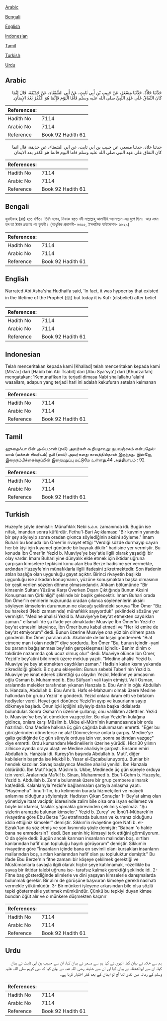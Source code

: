 [Arabic](#arabic)

[Bengali](#bengali)

[English](#english)

[Indonesian](#indonesian)

[Tamil](#tamil)

[Turkish](#turkish)

[Urdu](#urdu)

## Arabic


<div dir="rtl" lang="ar" style={{fontSize:'larger',backgroundColor:'#f8f9fa',padding:20}}>
حَدَّثَنَا خَلاَّدٌ، حَدَّثَنَا مِسْعَرٌ، عَنْ حَبِيبِ بْنِ أَبِي ثَابِتٍ، عَنْ أَبِي الشَّعْثَاءِ، عَنْ حُذَيْفَةَ، قَالَ إِنَّمَا كَانَ النِّفَاقُ عَلَى عَهْدِ النَّبِيِّ صلى الله عليه وسلم فَأَمَّا الْيَوْمَ فَإِنَّمَا هُوَ الْكُفْرُ بَعْدَ الإِيمَانِ‏.‏
</div>
<div style={{backgroundColor:'#f8f9fa',padding:20, marginBottom: 10}}><table> <thead> <tr> <th>References:</th> <th></th> </tr> </thead> <tbody><tr><td>Hadith No</td><td>7114</td></tr><tr><td>Arabic No</td><td>7114</td></tr><tr><td>Reference</td><td>Book 92 Hadith 61</td></tr></tbody></table></div>


<div dir="rtl" lang="ar" style={{fontSize:'larger',backgroundColor:'#f8f9fa',padding:20}}>
حدثنا خلاد، حدثنا مسعر، عن حبيب بن ابي ثابت، عن ابي الشعثاء، عن حذيفة، قال انما كان النفاق على عهد النبي صلى الله عليه وسلم فاما اليوم فانما هو الكفر بعد الايمان
</div>
<div style={{backgroundColor:'#f8f9fa',padding:20, marginBottom: 10}}><table> <thead> <tr> <th>References:</th> <th></th> </tr> </thead> <tbody><tr><td>Hadith No</td><td>7114</td></tr><tr><td>Arabic No</td><td>7114</td></tr><tr><td>Reference</td><td>Book 92 Hadith 61</td></tr></tbody></table></div>

## Bengali


<div dir="ltr" lang="bn" style={{fontSize:'larger',backgroundColor:'#f8f9fa',padding:20}}>
হুযাইফাহ (রাঃ) হতে বর্ণিত। তিনি বলেন, নিফাক বস্তুত নবী সাল্লাল্লাহু আলাইহি ওয়াসাল্লাম-এর যুগে ছিল। আর এখন হল তা ঈমান গ্রহণের পর কুফরী। (আধুনিক প্রকাশনী- ৬৬১৫, ইসলামিক ফাউন্ডেশন- ৬৬২৯)
</div>
<div style={{backgroundColor:'#f8f9fa',padding:20, marginBottom: 10}}><table> <thead> <tr> <th>References:</th> <th></th> </tr> </thead> <tbody><tr><td>Hadith No</td><td>7114</td></tr><tr><td>Arabic No</td><td>7114</td></tr><tr><td>Reference</td><td>Book 92 Hadith 61</td></tr></tbody></table></div>

## English


<div dir="ltr" lang="en" style={{fontSize:'larger',backgroundColor:'#f8f9fa',padding:20}}>
Narrated Abi Asha'sha:Hudhaifa said, 'In fact, it was hypocrisy that existed in the lifetime of the Prophet (ﷺ) but today it is Kufr (disbelief) after belief
</div>
<div style={{backgroundColor:'#f8f9fa',padding:20, marginBottom: 10}}><table> <thead> <tr> <th>References:</th> <th></th> </tr> </thead> <tbody><tr><td>Hadith No</td><td>7114</td></tr><tr><td>Arabic No</td><td>7114</td></tr><tr><td>Reference</td><td>Book 92 Hadith 61</td></tr></tbody></table></div>

## Indonesian


<div dir="ltr" lang="id" style={{fontSize:'larger',backgroundColor:'#f8f9fa',padding:20}}>
Telah menceritakan kepada kami [Khallad] telah menceritakan kepada kami [Mis'ar] dari [Habib bin Abi Tsabit] dari [Abu Sya'sya'] dari [Khudzaifah] mengatakan; 'Kemunafikan itu terjadi dimasa Nabi shallallahu 'alaihi wasallam, adapun yang terjadi hari ini adalah kekufuran setelah keimanan
</div>
<div style={{backgroundColor:'#f8f9fa',padding:20, marginBottom: 10}}><table> <thead> <tr> <th>References:</th> <th></th> </tr> </thead> <tbody><tr><td>Hadith No</td><td>7114</td></tr><tr><td>Arabic No</td><td>7114</td></tr><tr><td>Reference</td><td>Book 92 Hadith 61</td></tr></tbody></table></div>

## Tamil


<div dir="ltr" lang="ta" style={{fontSize:'larger',backgroundColor:'#f8f9fa',padding:20}}>
ஹுதைஃபா பின் அல்யமான் (ரலி) அவர்கள் கூறியதாவது: நயவஞ்சகம் என்பதெல்லாம் (மக்கள் சிலரிடம்) நபி (ஸல்) அவர்களது காலத்தில்தான் இருந்தது. இன்றோ, இறைநம்பிக்கைக்குப்பின் இறைமறுப்பு மட்டுமே உள்ளது.44 அத்தியாயம் : 92
</div>
<div style={{backgroundColor:'#f8f9fa',padding:20, marginBottom: 10}}><table> <thead> <tr> <th>References:</th> <th></th> </tr> </thead> <tbody><tr><td>Hadith No</td><td>7114</td></tr><tr><td>Arabic No</td><td>7114</td></tr><tr><td>Reference</td><td>Book 92 Hadith 61</td></tr></tbody></table></div>

## Turkish


<div dir="ltr" lang="tr" style={{fontSize:'larger',backgroundColor:'#f8f9fa',padding:20}}>
Huzeyfe şöyle demiştir: Münafıklık Nebi s.a.v. zamanında idi. Bugün ise nifak, imandan sonra küfürdür. Fethu'l-Bari Açıklaması: "Bir kavmin yanında bir şey söyleyip sonra oradan çıkınca söylediğinin aksini söyleme." İmam Buhari bu konuda İbn Ömer'in rivayet ettiği "Verdiği sözde durmayıp cayan her bir kişi için kıyamet gününde bir bayrak dikilir" hadisine yer vermiştir. Bu konuda İbn Ömer'in Yezid b. Muaviye'ye bey'atle ilgili olarak yaşadığı bir olay vardır. İmam Buhari yine dünyalık elde etmek için iktidar uğruna çarpışan kimselere tepkisini konu alan Ebu Berze hadisine yer vermekte, ardından Huzeyfe'nin münafıklarla ilgili ifadesini zikretmektedir. Son ifadenin atılan başlığa olan uygunluğu gayet açıktır. Birinci rivayetin başlıkla uygunluğu ise arkadan konuşmanın, yüzüne konuşmaktan başka olmasının bir çeşit verilen sözden dönme olmasındandır. Ahkam bölümünde "Bir kimsenin Sultanı Yüzüne Karşı Överken Dışarı Çıktığında Bunun Aksini Konuşmasının Çirkinliği" şeklinde bir başlık gelecektir. İmam Buhari orada İbn Ömer'in emirlerin huzurunda oradan çıkınca söylenenlerin aksini söyleyen kimselerin durumunun ne olacağı şeklindeki soruya "İbn Ömer "Biz bu hareketi (Nebi zamanında) münafıklık sayıyorduk" şeklindeki sözüne yer vermiştir. "Medine ahalisi Yezid b. Muaviye'ye bey'at etmekten caydıkları zaman." elİsmallı'de şu ifade yer almaktadır: Muaviye İbn Ömer'in Yezid'e bey'at etmesini isteyince, İbn Ömer bunu kabul etmedi ve "Her iki emire de bey'at etmiyorum" dedi. Bunun üzerine Muaviye ona yüz bin dirhem para gönderdi. İbn Ömer paraları aldı. Akabinde de bir kişiyi göndererek "Biat etmene man i olan nedir?" diye sordurdu. İbn Ömer "Bu, bunun içindir -yani bu paranın bağışlanması bey'atin gerçekleşmesi içindir.- Benim dinim o takdirde nazarımda çok ucuz olmuş olur" dedi. Muaviye ölünce İbn Ömer, Yezid'e bey'atini bildirmek üzere mektup yazdı. "Medine ahalisi Yezid b. Muaviye'ye bey'at etmekten caydıkları zaman." Hadisin kalan kısmı yukarıda zikredildiği gibidir. Biz şunu ekleyelim: Bunun sebebi Taberl'nin Yezid b. Muaviye'ye isnat ederek zikrettiği şu olaydır: Yezid, Medine'ye amcasının oğlu Osman b. Muhammed b. Ebu Süfyan'ı vali tayin etmişti. Vali Osman, aralarında melekler tarafından yıkanan Hanzala b. Ebu Amir'in oğlu Abdullah b. Hanzala, Abdullah b. Ebu Amr b. Hafs el-Mahzumı olmak üzere Medine halkından bir grubu Yezid' e gönderdi. Yezid onlara ikram etti ve birtakım hediyeler verdi. Heyet geri dönünce Yezid'in ayıp ve kusurlannı sayıp dökmeye başladı. Onun içki içtiğini söyleyip daha başka iddialarda bulundular. Sonra Osman'ın üzerine çullanıp, onu valilikten azlettiler. Yezid b. Muaviye'ye bey'at etmekten vazgeçtiler. Bu olay Yezid'in kulağına gidince, onlara karşı Müslim b. Ukbe el-Mürrı'nin kumandasında bir ordu hazırladı. Ona Medine halkına üç gün çağrıda bulunmasını emretti. "Eğer bu görüşlerinden dönerlerse ne ala! Dönmezlerse onlarla çarpış. Medine'ye galip geldiğinde üç gün süreyle orduya izin ver, sonra saldırıdan vazgeç" diye emretti. Ordu kumandanı Medinelilerin üzerine yürüdü. Hicrı30 yılının zilhicce ayında oraya ulaştı ve Medine ahalisiyle çarpıştı. Ensarın emiri Abdullah b. Hanzala idi. Kureyş'in başında Abdullah b. Mutl', diğer kabileierin başında ise Mukbil b. Yesar el-Eşcaıbulunuyordu. Bunlar bir hendek kazdılar. Savaş başlayınca Medine ahalisi yenildi. İbn Hanzala öldürüldü. İbn Mutl' kaçtı. Müslim b. Ukbe, Medinede üç gün süreyle orduya izin verdi. Aralarında Ma'ki! b. Sinan, Muhammed b. Ebu'l-Cehm b. Huzeyfe, Yezid b. Abdullah b. Zem'a bulunmak üzere bir grup çembere alınarak kat/edildi. Kalanlarıyla Yezid'e bağlanmaları şartıyla anlaşma yaptı. "Haşemehu" İbnu't-Tın, bu kelimenin burada hizmetçileri ve maiyeti anlamına olduğunu söylemiştir. Hadisten Çıkan Sonuçlar 1- Bey'at almış olan yöneticiye itaat vaciptir, idaresinde zalim bile olsa ona isyan edilemez ve böyle bir idareci, fasıklık yapmakla görevinden çekilmiş sayılmaz. "Şu sizlerin aranızda bulunan kimseler." Yezid b. Zurey' ve İbnü'l-Mübarek'in rivayetine göre Ebu Berze "Şu etrafınızda bulunan ve kurranız olduğunu iddia ettiğiniz kimseler" demiştir. Sikkın'in rivayetine göre Nafi b. el-Ezrak'tan da söz etmiş ve son kısmında şöyle demiştir: "Babam 'o halde bana ne emredersin?' dedi. Ben senin hiç kimseyi terk ettiğini görmüyorum. O da şöyle dedi: Bugün ancak karınıarı insanların malından boş, sırtları kanlarından hafif olan topluluğu hayırlı görüyorum" demiştir. Sikkın'in rivayetine göre "İnsanların içinde bana en sevimli olanı kursakları insanların mallarından boş, sırtları kanlarından hafif olan şu topluluktur demiştir." Bu ifade Ebu Berze'nin fitne zamanı bir köşeye çekilmek gerektiği ve Müslümanlarla savaşla ilgili olarak hiçbir şeye katılmamak, -özellikle bu savaş bir iktidar talebi uğruna ise- tarafsız kalmak gerektiği şeklinde idi. 2- Fitne baş gösterdiğinde alimlerle ve dini yaşayan kimselerle danışmalarda bulunmak gerekir. Bir alim de görüşüne başvuran kimseye gerekli nasihatı vermekle yükümlüdür. 3- Bir münkeri işleyene arkasından bile olsa sözlü tepki göstermekle yetinmek mümkündür. Çünkü bu tepkiyi duyan kimse bundan öğüt alır ve o münkere düşmekten kaçınır
</div>
<div style={{backgroundColor:'#f8f9fa',padding:20, marginBottom: 10}}><table> <thead> <tr> <th>References:</th> <th></th> </tr> </thead> <tbody><tr><td>Hadith No</td><td>7114</td></tr><tr><td>Arabic No</td><td>7114</td></tr><tr><td>Reference</td><td>Book 92 Hadith 61</td></tr></tbody></table></div>

## Urdu


<div dir="rtl" lang="ur" style={{fontSize:'larger',backgroundColor:'#f8f9fa',padding:20}}>
ہم سے خلاد نے بیان کیا، انہوں نے کہا ہم سے مسعر نے بیان کیا، ان سے حبیب بن ابی ثابت نے بیان کیا، ان سے ابوالشعثاء نے بیان کیا اور ان سے حذیفہ رضی اللہ عنہ نے بیان کیا کہ نبی کریم صلی اللہ علیہ وسلم کے زمانہ میں نفاق تھا آج تو ایمان کے بعد کفر اختیار کرنا ہے۔
</div>
<div style={{backgroundColor:'#f8f9fa',padding:20, marginBottom: 10}}><table> <thead> <tr> <th>References:</th> <th></th> </tr> </thead> <tbody><tr><td>Hadith No</td><td>7114</td></tr><tr><td>Arabic No</td><td>7114</td></tr><tr><td>Reference</td><td>Book 92 Hadith 61</td></tr></tbody></table></div>